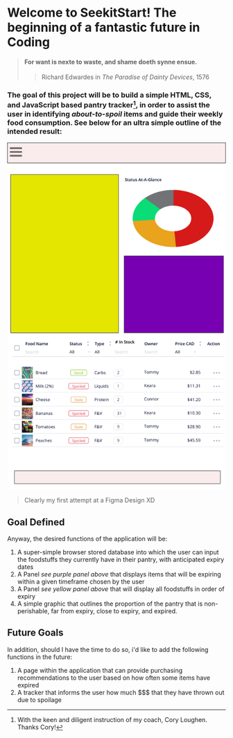 # **Welcome to SeekitStart! The beginning of a fantastic future in Coding**

> ####   For want is nexte to waste, and shame doeth synne ensue.
>
>> Richard Edwardes in *The Paradise of Dainty Devices*, 1576

### The goal of this project will be to build a simple HTML, CSS, and JavaScript based pantry tracker[^1], in order to assist the user in identifying *about-to-spoil* items and guide their weekly food consumption. See below for an ultra simple outline of the intended result:

![my first shitty attempt at a figma design!](/Assets/images/seekit1.png)

> Clearly my first attempt at a Figma Design XD

## **Goal Defined**

Anyway, the desired functions of the application will be:

1. A super-simple browser stored database into which the user can input the foodstuffs they currently have in their pantry, with anticipated expiry dates
2. A Panel *see purple panel above* that displays items that will be expiring within a given timeframe chosen by the user
3. A Panel *see yellow panel above* that will display all foodstuffs in order of expiry
4. A simple graphic that outlines the proportion of the pantry that is non-perishable, far from expiry, close to expiry, and expired.

## **Future Goals**

In addition, should I have the time to do so, i'd like to add the following functions in the future:

1. A page within the application that can provide purchasing recommendations to the user based on how often some items have expired
2. A tracker that informs the user how much $$$ that they have thrown out due to spoilage

[^1]: With the keen and diligent instruction of my coach, Cory Loughen. Thanks Cory!